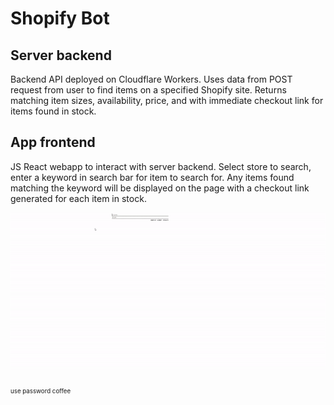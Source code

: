 # Shopify Bot

## Server backend
Backend API deployed on Cloudflare Workers.
Uses data from POST request from user to find items on a specified Shopify site. Returns matching item sizes, availability, price, and with immediate checkout link for items found in stock.

## App frontend
JS React webapp to interact with server backend. 
Select store to search, enter a keyword in search bar for item to search for.
Any items found matching the keyword will be displayed on the page with a checkout link generated for each item in stock.

<p align="center">
  <img src="capture.gif">
 </p>
<sub><sub>use password coffee</sub></sub>